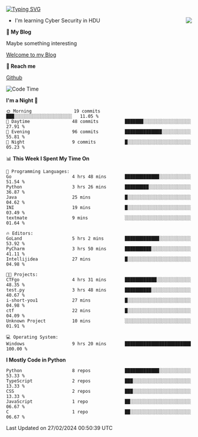 [![Typing SVG](https://readme-typing-svg.herokuapp.com?font=Fira+Code&pause=1000&random=false&width=450&height=60&lines=Hello+%F0%9F%91%8B%F0%9F%8F%BB;I'm+JBNRZ)](https://git.io/typing-svg)

<a href="#">
  <img align="right" src="https://github-readme-stats.vercel.app/api?username=JBNRZ&show_icons=true&bg_color=15,f2f7fd,E0EAFC" />
</a>

- I'm learning Cyber Security in HDU

 **🌱 My Blog**

Maybe something interesting

[Welcome to my Blog](https://jbnrz.com.cn/)

 **💬 Reach me** 

[Github](https://github.com/JBNRZ)


<!--START_SECTION:waka-->
![Code Time](http://img.shields.io/badge/Code%20Time-339%20hrs%202%20mins-blue)

**I'm a Night 🦉** 

```text
🌞 Morning                19 commits          ███░░░░░░░░░░░░░░░░░░░░░░   11.05 % 
🌆 Daytime                48 commits          ███████░░░░░░░░░░░░░░░░░░   27.91 % 
🌃 Evening                96 commits          ██████████████░░░░░░░░░░░   55.81 % 
🌙 Night                  9 commits           █░░░░░░░░░░░░░░░░░░░░░░░░   05.23 % 
```


📊 **This Week I Spent My Time On** 

```text
💬 Programming Languages: 
Go                       4 hrs 48 mins       █████████████░░░░░░░░░░░░   51.54 % 
Python                   3 hrs 26 mins       █████████░░░░░░░░░░░░░░░░   36.87 % 
Java                     25 mins             █░░░░░░░░░░░░░░░░░░░░░░░░   04.62 % 
INI                      19 mins             █░░░░░░░░░░░░░░░░░░░░░░░░   03.49 % 
textmate                 9 mins              ░░░░░░░░░░░░░░░░░░░░░░░░░   01.64 % 

🔥 Editors: 
GoLand                   5 hrs 2 mins        █████████████░░░░░░░░░░░░   53.92 % 
PyCharm                  3 hrs 50 mins       ██████████░░░░░░░░░░░░░░░   41.11 % 
Intellijidea             27 mins             █░░░░░░░░░░░░░░░░░░░░░░░░   04.98 % 

🐱‍💻 Projects: 
CTFgo                    4 hrs 31 mins       ████████████░░░░░░░░░░░░░   48.35 % 
test.py                  3 hrs 48 mins       ██████████░░░░░░░░░░░░░░░   40.67 % 
i-short-you1             27 mins             █░░░░░░░░░░░░░░░░░░░░░░░░   04.98 % 
ctf                      22 mins             █░░░░░░░░░░░░░░░░░░░░░░░░   04.09 % 
Unknown Project          10 mins             ░░░░░░░░░░░░░░░░░░░░░░░░░   01.91 % 

💻 Operating System: 
Windows                  9 hrs 20 mins       █████████████████████████   100.00 % 
```

**I Mostly Code in Python** 

```text
Python                   8 repos             █████████████░░░░░░░░░░░░   53.33 % 
TypeScript               2 repos             ███░░░░░░░░░░░░░░░░░░░░░░   13.33 % 
CSS                      2 repos             ███░░░░░░░░░░░░░░░░░░░░░░   13.33 % 
JavaScript               1 repo              ██░░░░░░░░░░░░░░░░░░░░░░░   06.67 % 
C                        1 repo              ██░░░░░░░░░░░░░░░░░░░░░░░   06.67 % 
```




 Last Updated on 27/02/2024 00:50:39 UTC
<!--END_SECTION:waka-->
